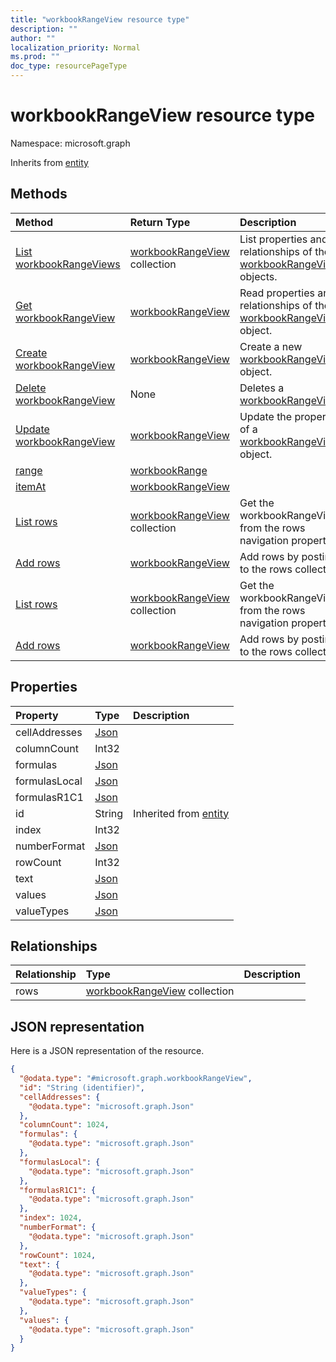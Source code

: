 ```yaml
---
title: "workbookRangeView resource type"
description: ""
author: ""
localization_priority: Normal
ms.prod: ""
doc_type: resourcePageType
---
```


# workbookRangeView resource type


Namespace: microsoft.graph




Inherits from [entity](../resources/entity.md)

## Methods
|Method|Return Type|Description|
|:---|:---|:---|
|[List workbookRangeViews](../api/workbookrangeview-list.md)|[workbookRangeView](../resources/workbookrangeview.md) collection|List properties and relationships of the [workbookRangeView](../resources/workbookrangeview.md) objects.|
|[Get workbookRangeView](../api/workbookrangeview-get.md)|[workbookRangeView](../resources/workbookrangeview.md)|Read properties and relationships of the [workbookRangeView](../resources/workbookrangeview.md) object.|
|[Create workbookRangeView](../api/workbookrangeview-create.md)|[workbookRangeView](../resources/workbookrangeview.md)|Create a new [workbookRangeView](../resources/workbookrangeview.md) object.|
|[Delete workbookRangeView](../api/workbookrangeview-delete.md)|None|Deletes a [workbookRangeView](../resources/workbookrangeview.md).|
|[Update workbookRangeView](../api/workbookrangeview-update.md)|[workbookRangeView](../resources/workbookrangeview.md)|Update the properties of a [workbookRangeView](../resources/workbookrangeview.md) object.|
|[range](../api/workbookrangeview-range.md)|[workbookRange](../resources/workbookrange.md)||
|[itemAt](../api/workbookrangeview-itemat.md)|[workbookRangeView](../resources/workbookrangeview.md)||
|[List rows](../api/workbookrangeview-list-rows.md)|[workbookRangeView](../resources/workbookrangeview.md) collection|Get the workbookRangeViews from the rows navigation property.|
|[Add rows](../api/workbookrangeview-post-rows.md)|[workbookRangeView](../resources/workbookrangeview.md)|Add rows by posting to the rows collection.|
|[List rows](../api/workbookrangeview-list-rows.md)|[workbookRangeView](../resources/workbookrangeview.md) collection|Get the workbookRangeViews from the rows navigation property.|
|[Add rows](../api/workbookrangeview-post-rows.md)|[workbookRangeView](../resources/workbookrangeview.md)|Add rows by posting to the rows collection.|

## Properties
|Property|Type|Description|
|:---|:---|:---|
|cellAddresses|[Json](../resources/json.md)||
|columnCount|Int32||
|formulas|[Json](../resources/json.md)||
|formulasLocal|[Json](../resources/json.md)||
|formulasR1C1|[Json](../resources/json.md)||
|id|String| Inherited from [entity](../resources/entity.md)|
|index|Int32||
|numberFormat|[Json](../resources/json.md)||
|rowCount|Int32||
|text|[Json](../resources/json.md)||
|values|[Json](../resources/json.md)||
|valueTypes|[Json](../resources/json.md)||

## Relationships
|Relationship|Type|Description|
|:---|:---|:---|
|rows|[workbookRangeView](../resources/workbookrangeview.md) collection||

## JSON representation
Here is a JSON representation of the resource.
<!-- {
  "blockType": "resource",
  "keyProperty": "id",
  "@odata.type": "microsoft.graph.workbookRangeView",
  "baseType": "microsoft.graph.entity",
  "openType": false
}
-->
``` json
{
  "@odata.type": "#microsoft.graph.workbookRangeView",
  "id": "String (identifier)",
  "cellAddresses": {
    "@odata.type": "microsoft.graph.Json"
  },
  "columnCount": 1024,
  "formulas": {
    "@odata.type": "microsoft.graph.Json"
  },
  "formulasLocal": {
    "@odata.type": "microsoft.graph.Json"
  },
  "formulasR1C1": {
    "@odata.type": "microsoft.graph.Json"
  },
  "index": 1024,
  "numberFormat": {
    "@odata.type": "microsoft.graph.Json"
  },
  "rowCount": 1024,
  "text": {
    "@odata.type": "microsoft.graph.Json"
  },
  "valueTypes": {
    "@odata.type": "microsoft.graph.Json"
  },
  "values": {
    "@odata.type": "microsoft.graph.Json"
  }
}
```


